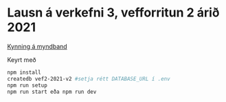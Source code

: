 # Lausn á verkefni 3, vefforritun 2 árið 2021

[Kynning á myndband](https://www.youtube.com/watch?v=GW-mbrG5dEs&feature=youtu.be&ab_channel=%C3%93lafurSverrirKjartansson)

Keyrt með
```bash
npm install
createdb vef2-2021-v2 #setja rétt DATABASE_URL í .env
npm run setup
npm run start eða npm run dev
```
